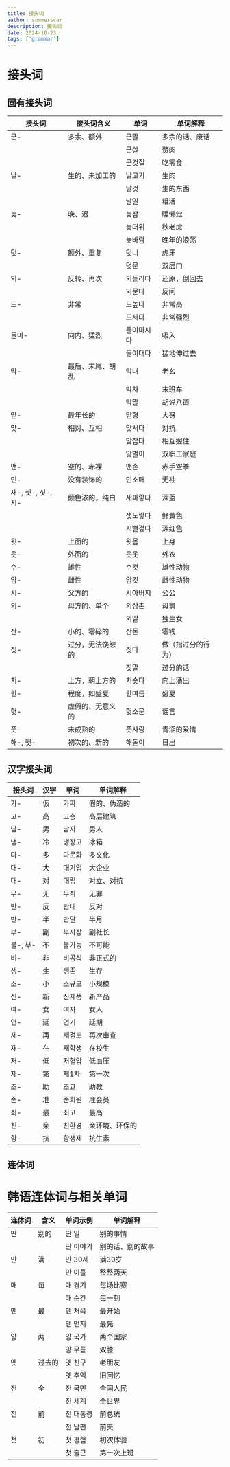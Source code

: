 ```yaml
---
title: 接头词
author: summerscar
description: 接头词
date: 2024-10-23
tags: ['grammar']
---
```


# 接头词

## 固有接头词

| 接头词 | 接头词含义      | 单词        | 单词解释             |
|--------|-----------------|-------------|----------------------|
| 군-    | 多余、额外       | 군말        | 多余的话、废话        |
|        |                 | 군살        | 赘肉                 |
|        |                 | 군것질      | 吃零食               |
| 날-    | 生的、未加工的   | 날고기      | 生肉                 |
|        |                 | 날것        | 生的东西             |
|        |                 | 날일        | 粗活                 |
| 늦-    | 晚、迟          | 늦잠        | 睡懒觉               |
|        |                 | 늦더위      | 秋老虎               |
|        |                 | 늦바람      | 晚年的浪荡           |
| 덧-    | 额外、重复       | 덧니        | 虎牙                 |
|        |                 | 덧문        | 双层门               |
| 되-    | 反转、再次       | 되돌리다    | 还原，倒回去         |
|        |                 | 되묻다      | 反问                 |
| 드-     | 非常      | 드높다       | 非常高                      |
|         |           | 드세다       | 非常强烈                    |
| 들이-  | 向内、猛烈       | 들이마시다  | 吸入                 |
|        |                 | 들이대다    | 猛地伸过去           |
| 막-     | 最后、末尾、胡乱         | 막내         | 老幺                        |
|         |                         | 막차         | 末班车                      |
|         |                         | 막말         | 胡说八道                    |
| 맏-    | 最年长的         | 맏형        | 大哥                 |
| 맞-     | 相对、互相               | 맞서다       | 对抗                        |
|         |                         | 맞잡다       | 相互握住         |
|         |                        | 맞벌이      | 双职工家庭             |
| 맨-    | 空的、赤裸       | 맨손        | 赤手空拳             |
| 민-    | 没有装饰的       | 민소매      | 无袖                 |
| 새-, 샛-, 싯-, 시- | 颜色浓的，纯白    | 새파랗다     | 深蓝                       |
|         |                         | 샛노랗다     | 鲜黄色                      |
|         |                         | 시뻘겋다     | 深红色                      |
| 윗-    | 上面的          | 윗몸        | 上身                 |
| 웃-    | 外面的          | 웃옷        | 外衣                 |
| 수-    | 雄性            | 수컷        | 雄性动物             |
| 암-    | 雌性            | 암컷        | 雌性动物             |
| 시-    | 父方的       | 시아버지    | 公公                 |
| 외-    | 母方的、单个     | 외삼촌      | 母舅                 |
|        |                 | 외딸        | 独生女               |
| 잔-    | 小的、零碎的     | 잔돈        | 零钱                 |
| 짓-     | 过分，无法饶恕的         | 짓다         | 做（指过分的行为）          |
|         |                         | 짓말         | 过分的话                    |
| 치-     | 上方，朝上方的           | 치솟다       | 向上涌出                   |
| 한-     | 程度，如盛夏             | 한여름       | 盛夏                        |
| 헛-    | 虚假的、无意义的 | 헛소문      | 谣言                 |
| 풋-    | 未成熟的         | 풋사랑      | 青涩的爱情           |
| 해-, 햇- | 初次的、新的             | 해돋이       | 日出                        |

## 汉字接头词

| 接头词  | 汉字  | 单词          | 单词解释                |
|---------|-------|---------------|-------------------------|
| 가-     | 仮    | 가짜          | 假的、伪造的             |
| 고-     | 高    | 고층          | 高层建筑                 |
| 남-     | 男    | 남자          | 男人                     |
| 냉-     | 冷    | 냉장고        | 冰箱                     |
| 다-     | 多    | 다문화        | 多文化                   |
| 대-     | 大    | 대기업        | 大企业                   |
| 대-     | 对    | 대립          | 对立、对抗               |
| 무-     | 无    | 무죄          | 无罪                     |
| 반-     | 反    | 반대          | 反对                     |
| 반-     | 半    | 반달          | 半月                     |
| 부-     | 副    | 부사장        | 副社长                   |
| 불-, 부- | 不   | 불가능        | 不可能                   |
| 비-     | 非    | 비공식        | 非正式的                 |
| 생-     | 生    | 생존          | 生存                     |
| 소-     | 小    | 소규모        | 小规模                   |
| 신-     | 新    | 신제품        | 新产品                   |
| 여-     | 女    | 여자          | 女人                     |
| 연-     | 延    | 연기          | 延期                     |
| 재-     | 再    | 재검토        | 再次审查                 |
| 재-     | 在    | 재학생        | 在校生                   |
| 저-     | 低    | 저혈압        | 低血压                   |
| 제-     | 第    | 제1차         | 第一次                   |
| 조-     | 助    | 조교          | 助教                     |
| 준-     | 准    | 준회원        | 准会员                   |
| 최-     | 最    | 최고          | 最高                     |
| 친-     | 亲    | 친환경        | 亲环境、环保的           |
| 항-     | 抗    | 항생제        | 抗生素                   |

## 连体词

# 韩语连体词与相关单词

| 连体词  | 含义      | 单词示例       | 单词解释                       |
|---------|-----------|----------------|--------------------------------|
| 딴      | 别的      | 딴 일          | 别的事情                       |
|         |           | 딴 이야기      | 别的话、别的故事               |
| 만      | 满        | 만 30세        | 满30岁                         |
|         |           | 만 이틀        | 整整两天                       |
| 매      | 每        | 매 경기        | 每场比赛                       |
|         |           | 매 순간        | 每一刻                         |
| 맨      | 最        | 맨 처음        | 最开始                         |
|         |           | 맨 먼저        | 最先                           |
| 양      | 两        | 양 국가        | 两个国家                       |
|         |           | 양 무릎        | 双膝                           |
| 옛      | 过去的    | 옛 친구        | 老朋友                         |
|         |           | 옛 추억        | 旧回忆                         |
| 전      | 全        | 전 국민        | 全国人民                       |
|         |           | 전 세계        | 全世界                         |
| 전      | 前        | 전 대통령      | 前总统                         |
|         |           | 전 남편        | 前夫                           |
| 첫      | 初        | 첫 경험        | 初次体验                       |
|         |           | 첫 출근        | 第一次上班                     |
